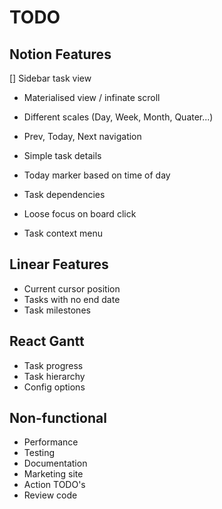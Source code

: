 # TODO

## Notion Features

[] Sidebar task view

- Materialised view / infinate scroll
- Different scales (Day, Week, Month, Quater...)
- Prev, Today, Next navigation

- Simple task details
- Today marker based on time of day
- Task dependencies
- Loose focus on board click
- Task context menu

## Linear Features

- Current cursor position
- Tasks with no end date
- Task milestones

## React Gantt

- Task progress
- Task hierarchy
- Config options

## Non-functional

- Performance
- Testing
- Documentation
- Marketing site
- Action TODO's
- Review code
